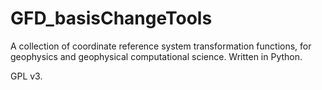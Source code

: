 GFD_basisChangeTools
====================

A collection of coordinate reference system transformation functions, for geophysics and geophysical computational science. Written in Python.

GPL v3.
